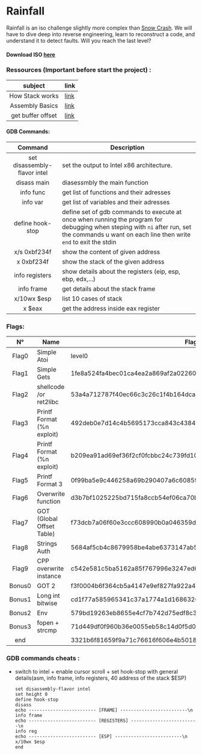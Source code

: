 # Rainfall
Rainfall is an iso challenge slightly more complex than [Snow Crash][0]. 
We will have to dive deep into reverse engineering, learn to reconstruct a code, and understand it to detect faults. 
Will you reach the last level? 


#### Download ISO [here](https://cdn.intra.42.fr/isos/RainFall.iso)

### Ressources (Important before start the project) :
| subject     | link          |
|:-----------:|------------------------|
| How Stack works | [link][2] |
| Assembly Basics | [link][3]|
| get buffer offset | [link][1]     |

#### GDB Commands:
|Command                      | Description |
|:---------------------------:|-------------|
|set disassembly-flavor intel |set the output to  Intel x86 architecture.|
|disass main| diasessmbly the main function|
|info func| get list of functions and their adresses|
|info var| get list of variables and their adresses
|define hook-stop             |define set of gdb commands to execute at once when running the program for debugging when steping with `ni` after run, set the commands u want on each line then write `end` to exit the stdin|
|x/s 0xbf234f |show the content of given address|
|x 0xbf234f | show the stack of the given address
|info registers | show details about the registers (eip, esp, ebp, edx,...)|
|info frame| get details about the stack frame|
|x/10wx $esp|list 10 cases of stack|
|x $eax| get the address inside eax register|

### Flags:
| N°     | Name                   | Flag                        |
|:------:|------------------------|-----------------------------|
| Flag0  | Simple Atoi            | level0 |
| Flag1  | Simple Gets            | 1fe8a524fa4bec01ca4ea2a869af2a02260d4a7d5fe7e7c24d8617e6dca12d3a |
| Flag2  | shellcode /or ret2libc | 53a4a712787f40ec66c3c26c1f4b164dcad5552b038bb0addd69bf5bf6fa8e77 |
| Flag3  | Printf Format (%n exploit)| 492deb0e7d14c4b5695173cca843c4384fe52d0857c2b0718e1a521a4d33ec02 |
| Flag4  | Printf Format (%n exploit)| b209ea91ad69ef36f2cf0fcbbc24c739fd10464cf545b20bea8572ebdc3c36fa |
| Flag5  | Printf Format 3        | 0f99ba5e9c446258a69b290407a6c60859e9c2d25b26575cafc9ae6d75e9456a |
| Flag6  | Overwrite function     | d3b7bf1025225bd715fa8ccb54ef06ca70b9125ac855aeab4878217177f41a31 |
| Flag7  | GOT (Global Offset Table)| f73dcb7a06f60e3ccc608990b0a046359d42a1a0489ffeefd0d9cb2d7c9cb82d |
| Flag8  | Strings Auth           | 5684af5cb4c8679958be4abe6373147ab52d95768e047820bf382e44fa8d8fb9 |
| Flag9  | CPP overwrite instance | c542e581c5ba5162a85f767996e3247ed619ef6c6f7b76a59435545dc6259f8a |
| Bonus0 | GOT 2                  | f3f0004b6f364cb5a4147e9ef827fa922a4861408845c26b6971ad770d906728 |
| Bonus1 | Long int bitwise       | cd1f77a585965341c37a1774a1d1686326e1fc53aaa5459c840409d4d06523c9 |
| Bonus2 | Env                    | 579bd19263eb8655e4cf7b742d75edf8c38226925d78db8163506f5191825245 |
| Bonus3 | fopen + strcmp         | 71d449df0f960b36e0055eb58c14d0f5d0ddc0b35328d657f91cf0df15910587 |
| end    |                        | 3321b6f81659f9a71c76616f606e4b50189cecfea611393d5d649f75e157353c |


### GDB commands cheats :
- switch to intel + enable cursor scroll + set hook-stop with general details(asm, info frame, info registers, 40 address of the stack $ESP)
    ```
    set disassembly-flavor intel
    set height 0
    define hook-stop
    disass
    echo ------------------------- [FRAME] -------------------------\n
    info frame
    echo ------------------------- [REGISTERS] -------------------------\n
    info reg
    echo ------------------------- [ESP] -------------------------\n
    x/10wx $esp
    end
    ```

[0]: https://github.com/aallali/Snow-Crash
[1]: https://wiremask.eu/tools/buffer-overflow-pattern-generator/
[2]: https://beta.hackndo.com/stack-introduction/
[3]: https://beta.hackndo.com/assembly-basics/



